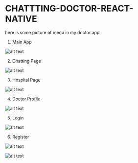 # CHATTTING-DOCTOR-REACT-NATIVE
here is some  picture of menu in my doctor app

1. Main App

![alt text](https://github.com/haritskoding/CHATTTING-DOCTOR-REACT-NATIVE/blob/master/src/assets/screenshot/gambar3.jpeg)



2. Chatting Page

![alt text](https://github.com/haritskoding/CHATTTING-DOCTOR-REACT-NATIVE/blob/master/src/assets/screenshot/gambar1.jpeg)


3. Hospital Page

![alt text](https://github.com/haritskoding/CHATTTING-DOCTOR-REACT-NATIVE/blob/master/src/assets/screenshot/gambar.jpeg)



4. Doctor Profile

![alt text](http://url/to/img.png)



5. Login

![alt text](https://github.com/haritskoding/CHATTTING-DOCTOR-REACT-NATIVE/blob/master/src/assets/screenshot/login.jpeg)


6. Register

![alt text](https://github.com/haritskoding/CHATTTING-DOCTOR-REACT-NATIVE/blob/master/src/assets/screenshot/register2.jpeg)


![alt text](https://github.com/haritskoding/CHATTTING-DOCTOR-REACT-NATIVE/blob/master/src/assets/screenshot/register1.jpeg)


